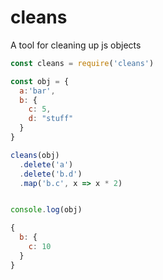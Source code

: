 # cleans
A tool for cleaning up js objects


```js
const cleans = require('cleans')

const obj = {
  a:'bar',
  b: {
    c: 5,
    d: "stuff"
  }  
}

cleans(obj)
  .delete('a')
  .delete('b.d')
  .map('b.c', x => x * 2)


console.log(obj)

{
  b: {
    c: 10
  }  
}
```
